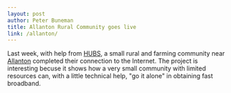 ```yaml
---
layout: post
author: Peter Buneman
title: Allanton Rural Community goes live
link: /allanton/
---
```

Last week, with help from [HUBS], a small rural and farming community
near [Allanton] completed their connection to the Internet.  The
project is interesting becuse it shows how a very small community with
limited resources can, with a little technical help, "go it alone" in
obtaining fast broadband.

[HUBS]:http://www.tegola.org.uk/
[Allanton]: http://en.wikipedia.org/wiki/Allanton,_North_Lanarkshire
